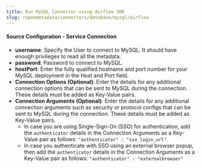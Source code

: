 ```yaml
---
title: Run MySQL Connector using Airflow SDK
slug: /openmetadata/connectors/database/mysql/airflow
---
```


<ConnectorIntro connector="MySQL" goal="Airflow" hasProfiler="true" hasDBT="true" />

<Requirements />

<PythonMod connector="MySQL" module="mysql" />

<MetadataIngestionServiceDev service="database" connector="MySQL" goal="Airflow"/>

<h4>Source Configuration - Service Connection</h4>

- **username**: Specify the User to connect to MySQL. It should have enough privileges to read all the metadata.
- **password**: Password to connect to MySQL.
- **hostPort**: Enter the fully qualified hostname and port number for your MySQL deployment in the Host and Port field.
- **Connection Options (Optional)**: Enter the details for any additional connection options that can be sent to MySQL during the connection. These details must be added as Key-Value pairs.
- **Connection Arguments (Optional)**: Enter the details for any additional connection arguments such as security or protocol configs that can be sent to MySQL during the connection. These details must be added as Key-Value pairs. 
  - In case you are using Single-Sign-On (SSO) for authentication, add the `authenticator` details in the Connection Arguments as a Key-Value pair as follows: `"authenticator" : "sso_login_url"`
  - In case you authenticate with SSO using an external browser popup, then add the `authenticator` details in the Connection Arguments as a Key-Value pair as follows: `"authenticator" : "externalbrowser"`

<MetadataIngestionConfig service="database" connector="MySQL" goal="Airflow" hasProfiler="true" hasDBT="true"/>

